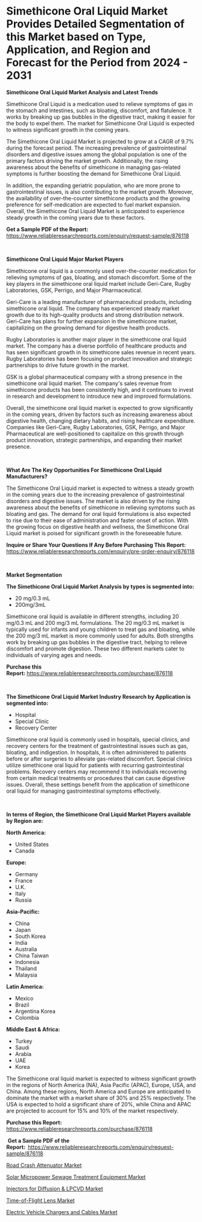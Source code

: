 <p><h1>Simethicone Oral Liquid Market Provides Detailed Segmentation of this Market based on Type, Application, and Region and Forecast for the Period from 2024 - 2031</h1></p><p><strong>Simethicone Oral Liquid Market Analysis and Latest Trends</strong></p>
<p><p>Simethicone Oral Liquid is a medication used to relieve symptoms of gas in the stomach and intestines, such as bloating, discomfort, and flatulence. It works by breaking up gas bubbles in the digestive tract, making it easier for the body to expel them. The market for Simethicone Oral Liquid is expected to witness significant growth in the coming years.</p><p>The Simethicone Oral Liquid Market is projected to grow at a CAGR of 9.7% during the forecast period. The increasing prevalence of gastrointestinal disorders and digestive issues among the global population is one of the primary factors driving the market growth. Additionally, the rising awareness about the benefits of simethicone in managing gas-related symptoms is further boosting the demand for Simethicone Oral Liquid.</p><p>In addition, the expanding geriatric population, who are more prone to gastrointestinal issues, is also contributing to the market growth. Moreover, the availability of over-the-counter simethicone products and the growing preference for self-medication are expected to fuel market expansion. Overall, the Simethicone Oral Liquid Market is anticipated to experience steady growth in the coming years due to these factors.</p></p>
<p><strong>Get a Sample PDF of the Report:&nbsp;</strong> <a href="https://www.reliableresearchreports.com/enquiry/request-sample/876118">https://www.reliableresearchreports.com/enquiry/request-sample/876118</a></p>
<p>&nbsp;</p>
<p><strong>Simethicone Oral Liquid Major Market Players</strong></p>
<p><p>Simethicone oral liquid is a commonly used over-the-counter medication for relieving symptoms of gas, bloating, and stomach discomfort. Some of the key players in the simethicone oral liquid market include Geri-Care, Rugby Laboratories, GSK, Perrigo, and Major Pharmaceutical.</p><p>Geri-Care is a leading manufacturer of pharmaceutical products, including simethicone oral liquid. The company has experienced steady market growth due to its high-quality products and strong distribution network. Geri-Care has plans for further expansion in the simethicone market, capitalizing on the growing demand for digestive health products.</p><p>Rugby Laboratories is another major player in the simethicone oral liquid market. The company has a diverse portfolio of healthcare products and has seen significant growth in its simethicone sales revenue in recent years. Rugby Laboratories has been focusing on product innovation and strategic partnerships to drive future growth in the market.</p><p>GSK is a global pharmaceutical company with a strong presence in the simethicone oral liquid market. The company's sales revenue from simethicone products has been consistently high, and it continues to invest in research and development to introduce new and improved formulations.</p><p>Overall, the simethicone oral liquid market is expected to grow significantly in the coming years, driven by factors such as increasing awareness about digestive health, changing dietary habits, and rising healthcare expenditure. Companies like Geri-Care, Rugby Laboratories, GSK, Perrigo, and Major Pharmaceutical are well-positioned to capitalize on this growth through product innovation, strategic partnerships, and expanding their market presence.</p></p>
<p>&nbsp;</p>
<p><strong>What Are The Key Opportunities For Simethicone Oral Liquid Manufacturers?</strong></p>
<p><p>The Simethicone Oral Liquid market is expected to witness a steady growth in the coming years due to the increasing prevalence of gastrointestinal disorders and digestive issues. The market is also driven by the rising awareness about the benefits of simethicone in relieving symptoms such as bloating and gas. The demand for oral liquid formulations is also expected to rise due to their ease of administration and faster onset of action. With the growing focus on digestive health and wellness, the Simethicone Oral Liquid market is poised for significant growth in the foreseeable future.</p></p>
<p><strong>Inquire or Share Your Questions If Any Before Purchasing This Report:</strong> <a href="https://www.reliableresearchreports.com/enquiry/pre-order-enquiry/876118">https://www.reliableresearchreports.com/enquiry/pre-order-enquiry/876118</a></p>
<p>&nbsp;</p>
<p><strong>Market Segmentation</strong></p>
<p><strong>The Simethicone Oral Liquid Market Analysis by types is segmented into:</strong></p>
<p><ul><li>20 mg/0.3 mL</li><li>200mg/3mL</li></ul></p>
<p><p>Simethicone oral liquid is available in different strengths, including 20 mg/0.3 mL and 200 mg/3 mL formulations. The 20 mg/0.3 mL market is typically used for infants and young children to treat gas and bloating, while the 200 mg/3 mL market is more commonly used for adults. Both strengths work by breaking up gas bubbles in the digestive tract, helping to relieve discomfort and promote digestion. These two different markets cater to individuals of varying ages and needs.</p></p>
<p><strong>Purchase this Report:&nbsp;</strong><a href="https://www.reliableresearchreports.com/purchase/876118">https://www.reliableresearchreports.com/purchase/876118</a></p>
<p>&nbsp;</p>
<p><strong>The Simethicone Oral Liquid Market Industry Research by Application is segmented into:</strong></p>
<p><ul><li>Hospital</li><li>Special Clinic</li><li>Recovery Center</li></ul></p>
<p><p>Simethicone oral liquid is commonly used in hospitals, special clinics, and recovery centers for the treatment of gastrointestinal issues such as gas, bloating, and indigestion. In hospitals, it is often administered to patients before or after surgeries to alleviate gas-related discomfort. Special clinics utilize simethicone oral liquid for patients with recurring gastrointestinal problems. Recovery centers may recommend it to individuals recovering from certain medical treatments or procedures that can cause digestive issues. Overall, these settings benefit from the application of simethicone oral liquid for managing gastrointestinal symptoms effectively.</p></p>
<p>&nbsp;</p>
<p><strong>In terms of Region, the Simethicone Oral Liquid Market Players available by Region are:</strong></p>
<p>
    <p> <strong> North America: </strong>
        <ul>
            <li>United States</li>
            <li>Canada</li>
        </ul>
        </p> 
    <p> <strong> Europe: </strong>
        <ul>
            <li>Germany</li>
            <li>France</li>
            <li>U.K.</li>
            <li>Italy</li>
            <li>Russia</li>
        </ul>
        </p> 
    <p> <strong> Asia-Pacific: </strong>
        <ul>
            <li>China</li>
            <li>Japan</li>
            <li>South Korea</li>
            <li>India</li>
            <li>Australia</li>
            <li>China Taiwan</li>
            <li>Indonesia</li>
            <li>Thailand</li>
            <li>Malaysia</li>
        </ul>
        </p> 
    <p> <strong> Latin America: </strong>
        <ul>
            <li>Mexico</li>
            <li>Brazil</li>
            <li>Argentina Korea</li>
            <li>Colombia</li>
        </ul>
        </p> 
    <p> <strong> Middle East & Africa: </strong>
        <ul>
            <li>Turkey</li>
            <li>Saudi</li>
            <li>Arabia</li>
            <li>UAE</li>
            <li>Korea</li>
        </ul>
    </p>
    </p>
<p><p>The Simethicone oral liquid market is expected to witness significant growth in the regions of North America (NA), Asia Pacific (APAC), Europe, USA, and China. Among these regions, North America and Europe are anticipated to dominate the market with a market share of 30% and 25% respectively. The USA is expected to hold a significant share of 20%, while China and APAC are projected to account for 15% and 10% of the market respectively.</p></p>
<p><strong>Purchase this Report: </strong><a href="https://www.reliableresearchreports.com/purchase/876118">https://www.reliableresearchreports.com/purchase/876118</a></p>
<p>&nbsp;<strong>Get a Sample PDF of the Report:&nbsp;&nbsp;</strong><a href="https://www.reliableresearchreports.com/enquiry/request-sample/876118">https://www.reliableresearchreports.com/enquiry/request-sample/876118</a></p>
<p><strong></strong></p>
<p><p><a href="https://github.com/josesg55/Market-Research-Report-List-1/blob/main/road-crash-attenuator-market.md">Road Crash Attenuator Market</a></p><p><a href="https://cedar-agate-3da.notion.site/Solar-Micropower-Sewage-Treatment-Equipment-Market-Size-and-Examines-its-Market-Scope-with-a-Prima-3fda2b1406694e9ea7359c76c39bb0e8">Solar Micropower Sewage Treatment Equipment Market</a></p><p><a href="https://view.publitas.com/reportprime-1/injectors-for-diffusion-lpcvd-market-provides-detailed-segmentation-of-this-market-based-on-type-application-and-region-and-forecast-for-the-period-from-2024-2031/">Injectors for Diffusion & LPCVD Market</a></p><p><a href="https://copper-carbon-84f.notion.site/Time-of-Flight-Lens-Market-Size-Market-Trends-and-Growth-Outlook-forecasted-for-period-from-2024-t-b9d91f7ba7354754991d94361d4fbff4">Time-of-Flight Lens Market</a></p><p><a href="https://view.publitas.com/reportprime-1/electric-vehicle-chargers-and-cables-market-analysis-and-market-size-global-industry-overview-market-segmentation-and-forecast-2024-to-2031/">Electric Vehicle Chargers and Cables Market</a></p></p>